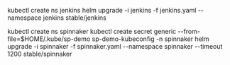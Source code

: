 
kubectl create ns jenkins
helm upgrade -i jenkins -f jenkins.yaml --namespace jenkins stable/jenkins

kubectl create ns spinnaker
kubectl create secret generic --from-file=$HOME/.kube/sp-demo sp-demo-kubeconfig -n spinnaker
helm upgrade -i spinnaker -f spinnaker.yaml --namespace spinnaker --timeout 1200 stable/spinnaker